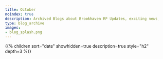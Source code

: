 ```yaml
---
title: October
noindex: true
description: Archived Blogs about Brookhaven RP Updates, exciting news, and new findings
type: blog_archive
images:
- blog_splash.png
---
```




{{% children sort="date" showhidden=true description=true style="h2"  depth=3 %}}
